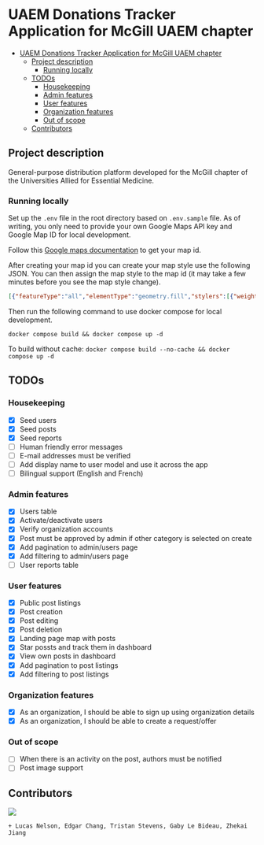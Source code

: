 # UAEM Donations Tracker Application for McGill UAEM chapter

- [UAEM Donations Tracker Application for McGill UAEM chapter](#uaem-donations-tracker-application-for-mcgill-uaem-chapter)
  - [Project description](#project-description)
    - [Running locally](#running-locally)
  - [TODOs](#todos)
    - [Housekeeping](#housekeeping)
    - [Admin features](#admin-features)
    - [User features](#user-features)
    - [Organization features](#organization-features)
    - [Out of scope](#out-of-scope)
  - [Contributors](#contributors)

## Project description

General-purpose distribution platform developed for the McGill chapter of the Universities Allied for Essential Medicine.

### Running locally

Set up the `.env` file in the root directory based on `.env.sample` file. As of writing, you only need to provide your own Google Maps API key and Google Map ID for local development.

Follow this [Google maps documentation](https://developers.google.com/maps/documentation/get-map-id) to get your map id.

After creating your map id you can create your map style use the following JSON. You can then assign the map style to the map id (it may take a few minutes before you see the map style change).
```json
[{"featureType":"all","elementType":"geometry.fill","stylers":[{"weight":"2.00"}]},{"featureType":"all","elementType":"geometry.stroke","stylers":[{"color":"#9c9c9c"}]},{"featureType":"all","elementType":"labels.text","stylers":[{"visibility":"on"}]},{"featureType":"landscape","elementType":"all","stylers":[{"color":"#f2f2f2"}]},{"featureType":"landscape","elementType":"geometry.fill","stylers":[{"color":"#ffffff"}]},{"featureType":"landscape.man_made","elementType":"geometry.fill","stylers":[{"color":"#ffffff"}]},{"featureType":"poi","elementType":"all","stylers":[{"visibility":"off"}]},{"featureType":"road","elementType":"all","stylers":[{"saturation":-100},{"lightness":45}]},{"featureType":"road","elementType":"geometry.fill","stylers":[{"color":"#eeeeee"}]},{"featureType":"road","elementType":"labels.text.fill","stylers":[{"color":"#7b7b7b"}]},{"featureType":"road","elementType":"labels.text.stroke","stylers":[{"color":"#ffffff"}]},{"featureType":"road.highway","elementType":"all","stylers":[{"visibility":"simplified"}]},{"featureType":"road.arterial","elementType":"labels.icon","stylers":[{"visibility":"off"}]},{"featureType":"transit","elementType":"all","stylers":[{"visibility":"off"}]},{"featureType":"water","elementType":"all","stylers":[{"color":"#46bcec"},{"visibility":"on"}]},{"featureType":"water","elementType":"geometry.fill","stylers":[{"color":"#c8d7d4"}]},{"featureType":"water","elementType":"labels.text.fill","stylers":[{"color":"#070707"}]},{"featureType":"water","elementType":"labels.text.stroke","stylers":[{"color":"#ffffff"}]}]
```

Then run the following command to use docker compose for local development.

`docker compose build && docker compose up -d`

To build without cache:
`docker compose build --no-cache && docker compose up -d`

## TODOs

### Housekeeping

- [x] Seed users
- [x] Seed posts
- [x] Seed reports
- [ ] Human friendly error messages
- [ ] E-mail addresses must be verified
- [ ] Add display name to user model and use it across the app
- [ ] Bilingual support (English and French)

### Admin features

- [x] Users table
- [x] Activate/deactivate users
- [x] Verify organization accounts
- [x] Post must be approved by admin if other category is selected on create
- [x] Add pagination to admin/users page
- [x] Add filtering to admin/users page
- [ ] User reports table

### User features

- [x] Public post listings
- [x] Post creation
- [x] Post editing
- [x] Post deletion
- [x] Landing page map with posts
- [x] Star possts and track them in dashboard
- [x] View own posts in dashboard
- [x] Add pagination to post listings
- [x] Add filtering to post listings

### Organization features

- [x] As an organization, I should be able to sign up using organization details
- [x] As an organization, I should be able to create a request/offer

### Out of scope

- [ ] When there is an activity on the post, authors must be notified
- [ ] Post image support

## Contributors 

[![](https://contrib.rocks/image?repo=uaem-na/donations-tracker)](https://github.com/uaem-na/donations-tracker/graphs/contributors)

`+ Lucas Nelson, Edgar Chang, Tristan Stevens, Gaby Le Bideau, Zhekai Jiang`
